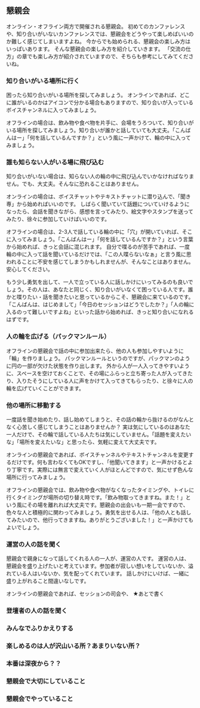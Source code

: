 ## 懇親会

オンライン・オフライン両方で開催される懇親会。
初めてのカンファレンスや、知り合いがいないカンファレンスでは、懇親会をどうやって楽しめばいいのか難しく感じてしまいますよね。
今からでも始められる、懇親会の楽しみ方はいっぱいあります。
そんな懇親会の楽しみ方を紹介していきます。
「交流の仕方」の章でも楽しみ方が紹介されていますので、そちらも参考にしてみてくださいね。

### 知り合いがいる場所に行く

困ったら知り合いがいる場所を探してみましょう。
オンラインであれば、どこに誰がいるのかはアイコンで分かる場合もありますので、知り合いが入っているボイスチャンネルに入ってみましょう。

オフラインの場合は、飲み物や食べ物を片手に、会場をうろついて、知り合いがいる場所を探してみましょう。知り合いが誰かと話していても大丈夫。「こんばんはー」「何を話しているんですか？」という風に一声かけて、輪の中に入ってみましょう。

### 誰も知らない人がいる場に飛び込む

知り合いがいない場合は、知らない人の輪の中に飛び込んでいかなければなりません。でも、大丈夫。そんなに恐れることはありません。

オンラインの場合は、ボイスチャットやテキストチャットに潜り込んで、「聞き専」から始めればいいのです。
しばらく聞いていて話題についていけるようになったら、会話を聞きながら、感想を言ってみたり、絵文字やスタンプを送ってみたり、徐々に参加していけばいいのです。

オフラインの場合は、2-3人で話している輪の中に「穴」が開いていれば、そこに入ってみましょう。「こんばんはー」「何を話しているんですか？」という言葉から始めれば、きっと会話に混じれます。
自分で喋るのが苦手であれば、一度輪の中に入って話を聞いているだけでは、「この人喋らないなぁ」と言う風に思われることに不安を感じてしまうかもしれませんが、そんなことはありません。安心してください。

もう少し勇気を出して、一人で立っている人に話しかけにいってみるのも良いでしょう。その人は、あなたと同じく、知り合いがいなくて困っている人です。誰かと喋りたい・話を聞きたいと思っているからこそ、懇親会に来ているのです。「こんばんは、はじめまして」「今日のセッションはどうでしたか？」「人の輪に入るのって難しいですよね」といった話から始めれば、きっと知り合いになれるはずです。

### 人の輪を広げる（パックマンルール）

オフラインの懇親会で話の中に参加出来たら、他の人も参加しやすいように「輪」を作りましょう。
パックマンルールというのですが、パックマンのように円の一部が欠けた状態を作り出します。
外から人が一人入ってきやすいように、スペースを空けておくことで、その場にふらっと立ち寄った人が入ってきたり、入りたそうにしている人に声をかけて入ってきてもらったり、と徐々に人の輪を広げていくことができます。

### 他の場所に移動する

一度話を聞き始めたり、話し始めてしまうと、その話の輪から抜けるのがなんとなく心苦しく感じてしまうことはありませんか？
実は気にしているのはあなた一人だけで、その輪で話している人たちは気にしていません。「話題を変えたいな」「場所を変えたいな」と思ったら、気軽に変えて大丈夫です。

オンラインの懇親会であれば、ボイスチャンネルやテキストチャンネルを変更するだけです。何も言わなくてもOKですし、「他聞いてきます」と一声かけるとより丁寧です。実際には無言で変えていく人がほとんどですので、気にせず色んな場所に行ってみましょう。

オフラインの懇親会では、飲み物や食べ物がなくなったタイミングや、トイレに行くタイミングが場所の切り替え時です。「飲み物取ってきますね。また！」という風にその場を離れれば大丈夫です。懇親会の出会いも一期一会ですので、色々な人と積極的に関わってみましょう。勇気を出せる人は、「他の人とも話してみたいので、他行ってきますね。ありがとうございました！」と一声かけてもよいでしょう。

### 運営の人の話を聞く

懇親会で親身になって話してくれる人の一人が、運営の人です。
運営の人は、懇親会を盛り上げたいと考えています。参加者が寂しい想いをしていないか、溢れている人はいないか、気を配ってくれています。
話しかけにいけば、一緒に盛り上がれること間違いなしです。

オンラインの懇親会であれば、セッションの司会や、
★あとで書く

### 登壇者の人の話を聞く

### みんなでふりかえりする

### 楽しめるのは人が沢山いる所？あまりいない所？

### 本番は深夜から？？

### 懇親会で大切にしていること

### 懇親会でやっていること
